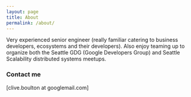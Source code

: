 ```yaml
---
layout: page
title: About
permalink: /about/
---
```

Very experienced senior engineer (really familiar catering to business developers, ecosystems and their developers). Also enjoy teaming up to organize both the Seattle GDG (Google Developers Group) and Seattle Scalability distributed systems meetups. 

### Contact me

[clive.boulton at googlemail.com]
